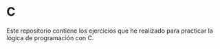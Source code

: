 # C

Este repositorio contiene los ejercicios que he realizado para practicar la lógica de programación con C.